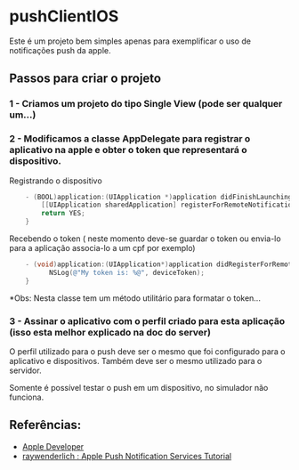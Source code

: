pushClientIOS
=============

Este é um projeto bem simples apenas para exemplificar o uso de notificações push da apple.

## Passos para criar o projeto

### 1 - Criamos um projeto do tipo Single View (pode ser qualquer um...)

### 2 - Modificamos a classe AppDelegate para registrar o aplicativo na apple e obter o token que representará o dispositivo.

Registrando o dispositivo
```objectivec
    - (BOOL)application:(UIApplication *)application didFinishLaunchingWithOptions:(NSDictionary *)launchOptions{
        [[UIApplication sharedApplication] registerForRemoteNotificationTypes:(UIRemoteNotificationTypeBadge | UIRemoteNotificationTypeSound | UIRemoteNotificationTypeAlert)];    
        return YES;
    }
```

Recebendo o token ( neste momento deve-se guardar o token ou envia-lo para a aplicação associa-lo a um cpf por exemplo)
```objectivec
    - (void)application:(UIApplication*)application didRegisterForRemoteNotificationsWithDeviceToken:(NSData*)deviceToken{
          NSLog(@"My token is: %@", deviceToken);
    }
```
*Obs: Nesta classe tem um método utilitário para formatar o token...


### 3 - Assinar o aplicativo com o perfil criado para esta aplicação (isso esta melhor explicado na doc do server)

O perfil utilizado para o push deve ser o mesmo que foi configurado para o aplicativo e dispositivos. 
Também deve ser o mesmo utilizado para o servidor.

Somente é possível testar o push em um dispositivo, no simulador não funciona.

## Referências:

* [Apple Developer](http://developer.apple.com/library/mac/#documentation/NetworkingInternet/Conceptual/RemoteNotificationsPG/Introduction/Introduction.html#//apple_ref/doc/uid/TP40008194-CH1-SW1)
* [raywenderlich : Apple Push Notification Services Tutorial](http://www.raywenderlich.com/3443/apple-push-notification-services-tutorial-part-12)
